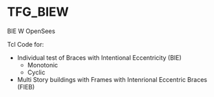 # TFG_BIEW
BIE W OpenSees

Tcl Code for:
* Individual test of Braces with Intentional Eccentricity (BIE)
    * Monotonic
    * Cyclic
* Multi Story buildings with Frames with Intenrional Eccentric Braces (FIEB)